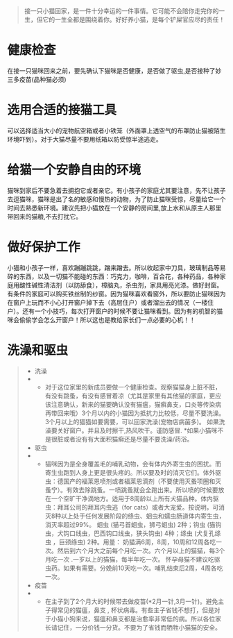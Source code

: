 
> 接一只小猫回家，是一件十分幸运的一件事情。它可能不会陪你走完你的一生，但它的一生全都是围绕着你。好好养小猫，是每个铲屎官应尽的责任！
# 健康检查
在接一只猫咪回来之前，要先确认下猫咪是否健康，是否做了驱虫,是否接种了妙三多疫苗(品种猫必须)
# 选用合适的接猫工具
可以选择适当大小的宠物航空箱或者小铁笼（外面罩上透空气的布罩防止猫被陌生环境吓到）。对于大猫尽量不要用纸箱以防受惊半途逃走。
# 给猫一个安静自由的环境
猫咪到家后不要急着去拥抱它或者亲它。有小孩子的家庭尤其要注意，先不让孩子去逗猫咪，猫咪是出了名的敏感和慢热的动物，为了防止猫咪受惊，尽量给它一个时间去熟悉新环境。建议先把小猫放在一个安静的房间里,放上水和从原主人那里带回来的猫粮,不去打扰它。
# 做好保护工作
小猫和小孩子一样，喜欢蹦蹦跳跳，蹭来蹭去。所以收起家中刀具，玻璃制品等易碎的东西，以及一切猫不能碰的东西：巧克力，咖啡，百合花，各种药品，各种家庭用酸性碱性清洁剂（以防舔食），樟脑丸，杀虫剂，家具用亮光漆。做好封窗。有条件的家庭可以购买铁丝制的纱窗。因为猫咪喜欢看窗外，所以要防止猫咪因为在窗户上玩而不小心打开窗户掉下去（高层住户）或者溜出去的情况（一楼住户）。还有一个小技巧，每次打开窗户的时候不要让猫咪看到。因为有的机智的猫咪会偷偷学会怎么开窗户！所以这也是教给家长们一点必要的心机！！
# 洗澡和驱虫
>- 洗澡
>- - 对于这位家里的新成员要做一个健康检查。观察猫猫身上脏不脏，有没有跳蚤，有没有感冒着凉（尤其是家里有其他猫的家庭，更应该注意确认，新来的猫要确认没有猫瘟，猫癣鼻支，口炎等传染病再带回来哦）3个月以内的小猫因为抵抗力比较低，尽量不要洗澡。3个月以上的猫猫如要需要，可以回家洗澡(宠物店病菌多)。
如果洗澡要关好窗户。并且及时擦干,热风吹干。谨防感冒.
*如果小猫咪不是很脏或者没有有大面积猫癣还是尽量不要洗澡/药浴。
>- 驱虫
>- - 猫咪因为是全身覆盖毛的哺乳动物，会有体内外寄生虫的困扰。而寄生虫跑到人身上更是很头疼的。所以要及时的消灭它们。体外驱虫：德国产的福莱恩喷剂或者福莱恩滴剂（不要使用灭蚤项圈和灭蚤宁）。有效去除跳蚤。一喷跳蚤就会全跑出来。所以喷的时候要放在一个空旷干净滴地方。适用于8周龄以上所有犬猫品种。体内驱虫：拜耳公司的拜耳内虫逃（for cats）或者大宠爱。按说明，可消灭8种以上处于任何发展阶段的绦虫、蛔虫和蠕虫肠道体内寄生虫，消灭率超过99%。 蛔虫 (猫弓首蛔虫，狮弓蛔虫) 2种；钩虫 (猫钩虫，犬钩口线虫，巴西钩口线虫，狭头钩虫) 4种；绦虫 (犬复孔绦虫 ，巨颈绦虫) 2种。用量： 奶猫满6周，8周，10周和12周各吃一次。然后到六个月大之前每个月吃一次。六个月以上的猫猫，每3个月吃一次 .一岁以上的猫猫，每半年吃一次。 怀孕母猫不建议吃驱虫药。如果有需要。分娩前10天吃一次。哺乳结束后2周，4周各吃一次。
>- 疫苗
>- - 在主子到了2个月大的时候带去做疫苗(*2月一针,3月一针)。避免主子得常见的猫瘟，鼻支 , 杯状病毒。有些主子省钱不想打，但是对于小猫小狗来说，猫瘟和鼻支都是治愈率非常低的病。所以各位家长请记住，一分价钱一分货。不要为了省钱而牺牲小猫猫的安全。
